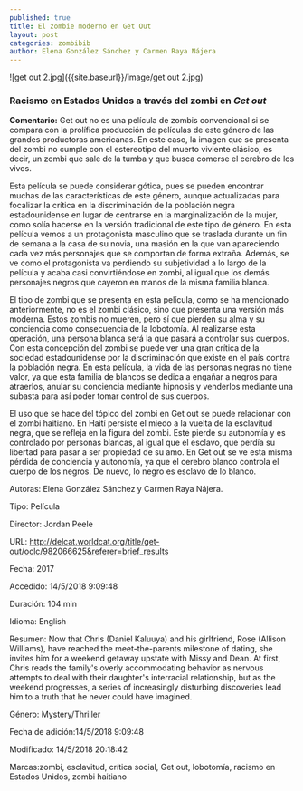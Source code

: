 ```yaml
---
published: true
title: El zombie moderno en Get Out
layout: post
categories: zombibib
author: Elena González Sánchez y Carmen Raya Nájera
---
```

![get out 2.jpg]({{site.baseurl}}/image/get out 2.jpg)



### Racismo en Estados Unidos a través del zombi en _Get out_

**Comentario:** Get out no es una película de zombis convencional si se compara con la prolífica producción de películas de este género de las grandes productoras americanas. En este caso, la imagen que se presenta del zombi no cumple con el estereotipo del muerto viviente clásico, es decir, un zombi que sale de la tumba y que busca comerse el cerebro de los vivos.

Esta película se puede considerar gótica, pues se pueden encontrar muchas de las características de este género, aunque actualizadas para focalizar la crítica en la discriminación de la población negra estadounidense en lugar de centrarse en la marginalización de la mujer, como solía hacerse en la versión tradicional de este tipo de género. En esta película vemos a un protagonista masculino que se traslada durante un fin de semana a la casa de su novia, una masión en la que van apareciendo cada vez más personajes que se comportan de forma extraña. Además, se ve como el protagonista va perdiendo su subjetividad a lo largo de la película y acaba casi convirtiéndose en zombi, al igual que los demás personajes negros que cayeron en manos de la misma familia blanca.

El tipo de zombi que se presenta en esta película, como se ha mencionado anteriormente, no es el zombi clásico, sino que presenta una versión más moderna. Estos zombis no mueren, pero sí que pierden su alma y su conciencia como consecuencia de la lobotomía. Al realizarse esta operación, una persona blanca será la que pasará a controlar sus cuerpos. Con esta concepción del zombi se puede ver una gran crítica de la sociedad estadounidense por la discriminación que existe en el país contra la población negra. En esta película, la vida de las personas negras no tiene valor, ya que esta familia de blancos se dedica a engañar a negros para atraerlos, anular su conciencia mediante hipnosis y venderlos mediante una subasta para así poder tomar control de sus cuerpos.

El uso que se hace del tópico del zombi en Get out se puede relacionar con el zombi haitiano. En Haití persiste el miedo a la vuelta de la esclavitud negra, que se refleja en la figura del zombi. Este pierde su autonomía y es controlado por personas blancas, al igual que el esclavo, que perdía su libertad para pasar a ser propiedad de su amo. En Get out se ve esta misma pérdida de conciencia y autonomía, ya que el cerebro blanco controla el cuerpo de los negros. De nuevo, lo negro es esclavo de lo blanco.

 

Autoras: Elena González Sánchez y Carmen Raya Nájera.

Tipo: Película

Director: Jordan Peele

URL: http://delcat.worldcat.org/title/get-out/oclc/982066625&referer=brief_results

Fecha: 2017

Accedido: 14/5/2018 9:09:48

Duración: 104 min

Idioma: English

Resumen: Now that Chris (Daniel Kaluuya) and his girlfriend, Rose (Allison Williams), have reached the meet-the-parents milestone of dating, she invites him for a weekend getaway upstate with Missy and Dean. At first, Chris reads the family's overly accommodating behavior as nervous attempts to deal with their daughter's interracial relationship, but as the weekend progresses, a series of increasingly disturbing discoveries lead him to a truth that he never could have imagined.

Género: Mystery/Thriller

Fecha de adición:14/5/2018 9:09:48

Modificado: 14/5/2018 20:18:42

Marcas:zombi, esclavitud, crítica social, Get out, lobotomía, racismo en Estados Unidos, zombi haitiano 
